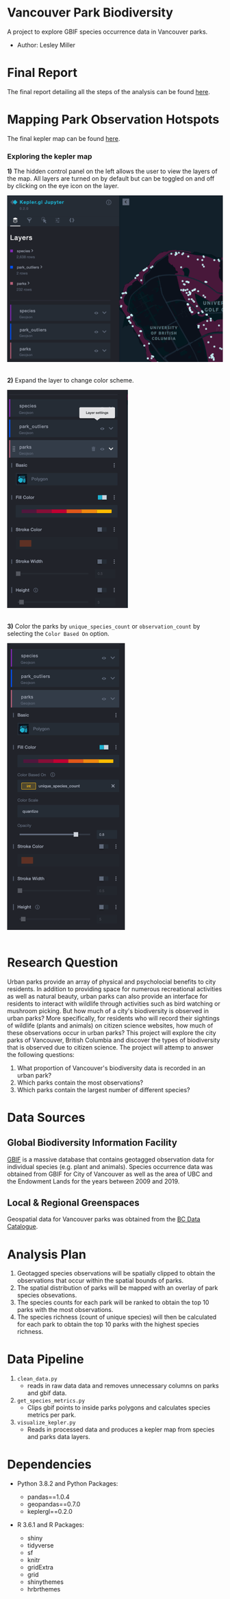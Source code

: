 # Vancouver Park Biodiversity
A project to explore GBIF species occurrence data in Vancouver parks.

- Author: Lesley Miller 

# Final Report 
The final report detailing all the steps of the analysis can be found [here](https://aromatic-toast.github.io/vancouver_park_biodiversity/results/final_report.html).

# Mapping Park Observation Hotspots 
The final kepler map can be found [here](https://aromatic-toast.github.io/vancouver_park_biodiversity/results/final_report_map.html).

### Exploring the kepler map
**1)** The hidden control panel on the left allows the user to view the layers of the map. All layers are turned on by default but can be toggled on and off by clicking on the eye icon on the layer. 

<div style="text-align:left"><img src="img/kepler_full_panel.png" /></div> 
<br /> 


**2)** Expand the layer to change color scheme.

<div style="text-align:left"><img src="img/kepler_color_adjust.png" /></div>
<br /> 
 

**3)** Color the parks by `unique_species_count` or `observation_count` by selecting the `Color Based On` option. 
<div style="text-align:left"><img src="img/color_based_on.png" /></div>
<br /> 





# Research Question 
Urban parks provide an array of physical and psycholocial benefits to city residents. In addition to providing space for numerous recreational activities as well as natural beauty, urban parks can also provide an interface for residents to interact with wildlife through activities such as bird watching or mushroom picking. But how much of a city's biodiversity is observed in urban parks? More specifically, for residents who will record their sightings of wildlife (plants and animals) on citizen science websites, how much of these observations occur in urban parks? This project will explore the city parks of Vancouver, British Columbia and discover the types of biodiversity that is observed due to citizen science. The project will attemp to answer the following questions: 
1) What proportion of Vancouver's biodiversity data is recorded in an urban park? 
2) Which parks contain the most observations?
3) Which parks contain the largest number of different species?

# Data Sources 

## Global Biodiversity Information Facility 
[GBIF](https://www.gbif.org/) is a massive database that contains geotagged observation data for individual species (e.g. plant and animals). Species occurrence data was obtained from GBIF for City of Vancouver as well as the area of UBC and the Endowment Lands for the years between 2009 and 2019. 

## Local & Regional Greenspaces 
Geospatial data for Vancouver parks was obtained from the [BC Data Catalogue](https://catalogue.data.gov.bc.ca/dataset/local-and-regional-greenspaces).

# Analysis Plan 
1) Geotagged species observations will be spatially clipped to obtain the observations that occur within the spatial bounds of parks. 
2) The spatial distribution of parks will be mapped with an overlay of park species obsevations. 
3) The species counts for each park will be ranked to obtain the top 10 parks with the most observations. 
4) The species richness (count of unique species) will then be calculated for each park to obtain the top 10 parks with the highest species richness. 

# Data Pipeline 
1) `clean_data.py`
   - reads in raw data data and removes unnecessary columns on 
   parks and gbif data.
2) `get_species_metrics.py`
   - Clips gbif points to inside parks polygons and calculates species metrics per park. 
3) `visualize_kepler.py`
   - Reads in processed data and produces a kepler map from species and parks data layers.




# Dependencies 
- Python 3.8.2 and Python Packages:

  - pandas==1.0.4
  - geopandas==0.7.0
  - keplergl==0.2.0
  
- R 3.6.1 and R Packages: 

   - shiny
   - tidyverse
   - sf
   - knitr
   - gridExtra
   - grid
   - shinythemes
   - hrbrthemes
   
